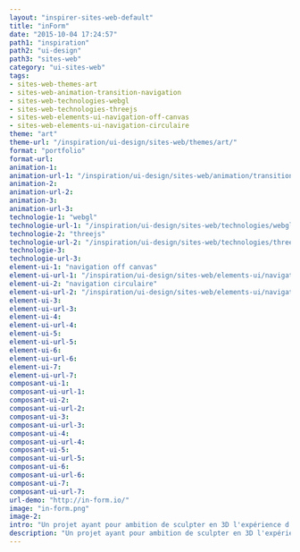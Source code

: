 ```yaml
---
layout: "inspirer-sites-web-default"
title: "inForm"
date: "2015-10-04 17:24:57"
path1: "inspiration"
path2: "ui-design"
path3: "sites-web"
category: "ui-sites-web"
tags:
- sites-web-themes-art
- sites-web-animation-transition-navigation
- sites-web-technologies-webgl
- sites-web-technologies-threejs
- sites-web-elements-ui-navigation-off-canvas
- sites-web-elements-ui-navigation-circulaire
theme: "art"
theme-url: "/inspiration/ui-design/sites-web/themes/art/"
format: "portfolio"
format-url:
animation-1:
animation-url-1: "/inspiration/ui-design/sites-web/animation/transition-navigation/"
animation-2:
animation-url-2:
animation-3:
animation-url-3:
technologie-1: "webgl"
technologie-url-1: "/inspiration/ui-design/sites-web/technologies/webgl/"
technologie-2: "threejs"
technologie-url-2: "/inspiration/ui-design/sites-web/technologies/threejs/"
technologie-3:
technologie-url-3:
element-ui-1: "navigation off canvas"
element-ui-url-1: "/inspiration/ui-design/sites-web/elements-ui/navigation-off-canvas/"
element-ui-2: "navigation circulaire"
element-ui-url-2: "/inspiration/ui-design/sites-web/elements-ui/navigation-circulaire/"
element-ui-3:
element-ui-url-3:
element-ui-4:
element-ui-url-4:
element-ui-5:
element-ui-url-5:
element-ui-6:
element-ui-url-6:
element-ui-7:
element-ui-url-7:
composant-ui-1:
composant-ui-url-1:
composant-ui-2:
composant-ui-url-2:
composant-ui-3:
composant-ui-url-3:
composant-ui-4:
composant-ui-url-4:
composant-ui-5:
composant-ui-url-5:
composant-ui-6:
composant-ui-url-6:
composant-ui-7:
composant-ui-url-7:
url-demo: "http://in-form.io/"
image: "in-form.png"
image-2:
intro: "Un projet ayant pour ambition de sculpter en 3D l'expérience d'un utilisateur. A partir de données captées via un smartphone, une sculpture webGL met en scène la signature numérique d'un utilisateur sur la base de sa localisation, ses déplacement et ses photos. Contempler cette sculpture revient à contempler une expérience."
description: "Un projet ayant pour ambition de sculpter en 3D l'expérience d'un utilisateur."
---
```

